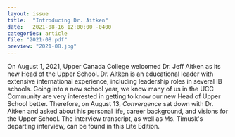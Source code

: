 ```yaml
---
layout: issue
title:  "Introducing Dr. Aitken"
date:   2021-08-16 12:00:00 -0400
categories: article
file: "2021-08.pdf"
preview: "2021-08.jpg"
---
```


On August 1, 2021, Upper Canada College welcomed Dr. Jeff Aitken as its new Head of the Upper School. Dr. Aitken is an educational leader with extensive international experience, including leadership roles in several IB schools. Going into a new school year, we know many of us in the UCC Community are very interested in getting to know our new Head of Upper School better. Therefore, on August 13, *Convergence* sat down with Dr. Aitken and asked about his personal life, career background, and visions for the Upper School. The interview transcript, as well as Ms. Timusk's departing interview, can be found in this Lite Edition. 